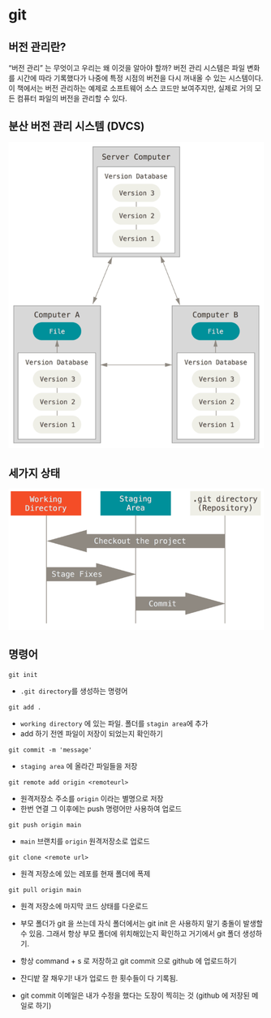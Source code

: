 # git

##  버전 관리란?
“버전 관리” 는 무엇이고 우리는 왜 이것을 알아야 할까? 버전 관리 시스템은 파일 변화를 시간에 따라 기록했다가 나중에 특정 시점의 버전을 다시 꺼내올 수 있는 시스템이다. 이 책에서는 버전 관리하는 예제로 소프트웨어 소스 코드만 보여주지만, 실제로 거의 모든 컴퓨터 파일의 버전을 관리할 수 있다.

## 분산 버전 관리 시스템 (DVCS)

![DVCS](./assets/distributed.png)


## 세가지 상태

![areas](./assets/areas.png)

## 명령어 

```shell 
git init 
```

- `.git directory`를 생성하는 명령어

```shell
git add .
```

- `working directory` 에 있는 파일. 폴더를 `stagin area`에 추가
- add 하기 전엔 파일이 저장이 되었는지 확인하기

```shell
git commit -m 'message'
```

- `staging area` 에 올라간 파일들을 저장

```shell
git remote add origin <remoteurl>
```
- 원격저장소 주소를 `origin` 이라는 별명으로 저장
- 한번 연결 그 이후에는 push 명령어만 사용하여 업로드

```shell
git push origin main 
```

- `main` 브랜치를 `origin` 원격저장소로 업로드 


```shell
git clone <remote url>
```
- 원격 저장소에 있는 레포를 현재 폴더에 폭제 

```shell
git pull origin main
```
- 원격 저장소에 마지막 코드 상태를 다운로드 


- 부모 폴더가 git 을 쓰는데 자식 폴더에서는 git init 은 사용하지 말기 충돌이 발생할 수 있음. 그래서 항상 부모 폴더에 위치해있는지 확인하고 거기에서 git 폴더 생성하기. 
- 항상 command + s 로 저장하고 git commit 으로 github 에 업로드하기
- 잔디밭 잘 채우기! 내가 업로드 한 횟수들이 다 기록됨.
- git commit 이메일은 내가 수정을 했다는 도장이 찍히는 것 (github 에 저장된 메일로 하기)      

